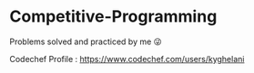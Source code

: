# Competitive-Programming
Problems solved and practiced by me 😜

Codechef Profile :  https://www.codechef.com/users/kyghelani
